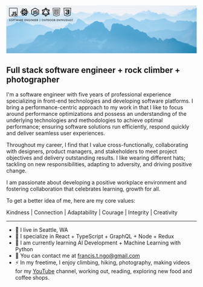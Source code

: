 ![Banner](banner.png)

Full stack software engineer + rock climber + photographer
--------------------------------------------------------------

I'm a software engineer with five years of professional experience specializing in front-end technologies and developing software platforms. I bring a performance-centric approach to my work in that I like to focus around performance optimizations and possess an understanding of the underlying technologies and methodologies to achieve optimal performance; ensuring software solutions run efficiently, respond quickly and deliver seamless user experiences.

Throughout my career, I find that I value cross-functionally, collaborating with designers, product managers, and stakeholders to meet project objectives and delivery outstanding results. I like wearing different hats; tackling on new responsibilities, adapting to adversity, and driving positive change. 

I am passionate about developing a positive workplace environment and fostering collaboration that celebrates learning, growth for all. 

To get a better idea of me, here are my core values:

Kindness | Connection | Adaptability | Courage | Integrity | Creativity

--------------------------------------------------------------
* 🌲 I live in Seattle, WA
* 🧠 I specialize in React + TypeScript + GraphQL + Node + Redux
* 🧐 I am currently learning AI Development + Machine Learning with Python
* 📧 You can contact me at [francis.t.ngo@gmail.com](mailto:francis.t.ngo@gmail.com)
* ⚡ In my freetime, I enjoy climbing, hiking, photography, making videos for my [YouTube](https://youtube.com/@francisngo) channel, working out, reading, exploring new food and coffee shops. 
